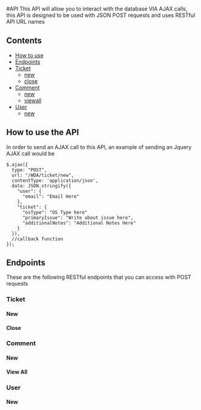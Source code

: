 #API
This API will allow you to interact with the database VIA AJAX calls,
this API is designed to be used with JSON POST requests and uses RESTful API
URL names

## Contents
* [How to use](https://github.com/chloe747/WDA/tree/feature/REST-API/API#how-to-use-the-api)
* [Endpoints](https://github.com/chloe747/WDA/tree/feature/REST-API/API#endpoints)
* [Ticket](https://github.com/chloe747/WDA/tree/feature/REST-API/API#ticket)
  * [new](https://github.com/chloe747/WDA/tree/feature/REST-API/API#new)
  * [close](https://github.com/chloe747/WDA/tree/feature/REST-API/API#close)
* [Comment](https://github.com/chloe747/WDA/tree/feature/REST-API/API#comment)
  * [new](https://github.com/chloe747/WDA/tree/feature/REST-API/API#new-1)
  * [viewall](https://github.com/chloe747/WDA/tree/feature/REST-API/API#view-all)
* [User](https://github.com/chloe747/WDA/tree/feature/REST-API/API#user)
  * [new](https://github.com/chloe747/WDA/tree/feature/REST-API/API#new-2)

## How to use the API
In order to send an AJAX call to this API, an example of sending an Jquery AJAX
call would be
```
$.ajax({
  type: "POST",
  url: "/WDA/ticket/new",
  contentType: 'application/json',
  data: JSON.stringify({
    "user": {
      "email": "Email Here"
    },
    "ticket": {
      "osType": "OS Type here"
      "primaryIssue": "Write about issue here",
      "additionalNotes": "Additional Notes Here"
    }
  }),
  //callback function
});
```

## Endpoints
These are the following RESTful endpoints that you can access with POST requests
### Ticket
#### New
#### Close
### Comment
#### New
#### View All
### User
#### New
